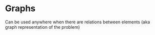 Graphs
========

Can be used anywhere when there are relations between elements (aka graph representation of the problem)